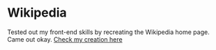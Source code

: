 # Wikipedia
Tested out my front-end skills by recreating the Wikipedia home page. Came out okay.
<a href="https://chandran-jr.github.io/Wikipedia/">Check my creation here</a>
